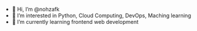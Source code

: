 - 👋 Hi, I’m @nohzafk
- 👀 I’m interested in Python, Cloud Computing, DevOps, Maching learning
- 🌱 I’m currently learning frontend web development

<!---
nohzafk/nohzafk is a ✨ special ✨ repository because its `README.md` (this file) appears on your GitHub profile.
You can click the Preview link to take a look at your changes.
--->
